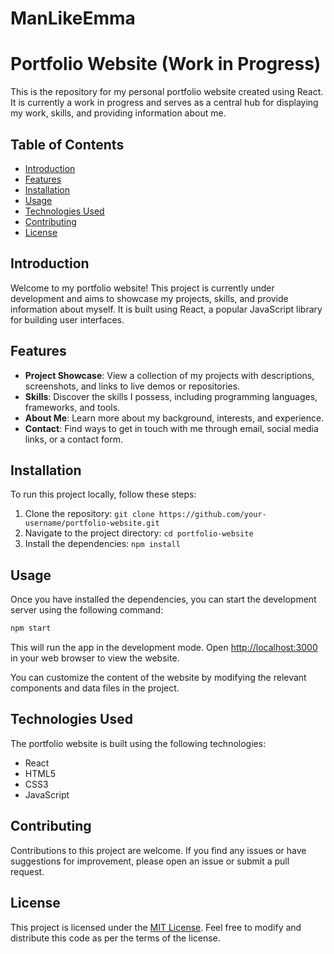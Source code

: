 # ManLikeEmma
# Portfolio Website (Work in Progress)

This is the repository for my personal portfolio website created using React. It is currently a work in progress and serves as a central hub for displaying my work, skills, and providing information about me.

## Table of Contents

- [Introduction](#introduction)
- [Features](#features)
- [Installation](#installation)
- [Usage](#usage)
- [Technologies Used](#technologies-used)
- [Contributing](#contributing)
- [License](#license)

## Introduction

Welcome to my portfolio website! This project is currently under development and aims to showcase my projects, skills, and provide information about myself. It is built using React, a popular JavaScript library for building user interfaces.

## Features

- **Project Showcase**: View a collection of my projects with descriptions, screenshots, and links to live demos or repositories.
- **Skills**: Discover the skills I possess, including programming languages, frameworks, and tools.
- **About Me**: Learn more about my background, interests, and experience.
- **Contact**: Find ways to get in touch with me through email, social media links, or a contact form.

## Installation

To run this project locally, follow these steps:

1. Clone the repository: `git clone https://github.com/your-username/portfolio-website.git`
2. Navigate to the project directory: `cd portfolio-website`
3. Install the dependencies: `npm install`

## Usage

Once you have installed the dependencies, you can start the development server using the following command:

```bash
npm start
```

This will run the app in the development mode. Open [http://localhost:3000](http://localhost:3000) in your web browser to view the website.

You can customize the content of the website by modifying the relevant components and data files in the project.

## Technologies Used

The portfolio website is built using the following technologies:

- React
- HTML5
- CSS3
- JavaScript

## Contributing

Contributions to this project are welcome. If you find any issues or have suggestions for improvement, please open an issue or submit a pull request.

## License

This project is licensed under the [MIT License](LICENSE). Feel free to modify and distribute this code as per the terms of the license.
